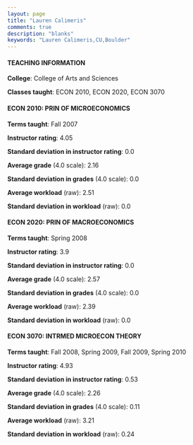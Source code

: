 ```yaml
---
layout: page
title: "Lauren Calimeris" 
comments: true
description: "blanks"
keywords: "Lauren Calimeris,CU,Boulder"
---
```

<head>
<script src="https://ajax.googleapis.com/ajax/libs/jquery/2.1.3/jquery.min.js"></script>
<script src="https://dl.dropboxusercontent.com/s/pc42nxpaw1ea4o9/highcharts.js?dl=0"></script>
<!-- <script src="../assets/js/highcharts.js"></script> -->
<style type="text/css">@font-face {
	font-family: "Bebas Neue";
	src: url(https://www.filehosting.org/file/details/544349/BebasNeue Regular.otf) format("opentype");
	}
	h1.Bebas { 
		font-family: "Bebas Neue", Verdana, Tahoma;
	}
</style>
</head>
	   
#### TEACHING INFORMATION

**College**: College of Arts and Sciences

**Classes taught**: ECON 2010, ECON 2020, ECON 3070

#### ECON 2010: PRIN OF MICROECONOMICS

**Terms taught**: Fall 2007

**Instructor rating**: 4.05

**Standard deviation in instructor rating**: 0.0

**Average grade** (4.0 scale): 2.16

**Standard deviation in grades** (4.0 scale): 0.0

**Average workload** (raw): 2.51

**Standard deviation in workload** (raw): 0.0

#### ECON 2020: PRIN OF MACROECONOMICS

**Terms taught**: Spring 2008

**Instructor rating**: 3.9

**Standard deviation in instructor rating**: 0.0

**Average grade** (4.0 scale): 2.57

**Standard deviation in grades** (4.0 scale): 0.0

**Average workload** (raw): 2.39

**Standard deviation in workload** (raw): 0.0

#### ECON 3070: INTRMED MICROECON THEORY

**Terms taught**: Fall 2008, Spring 2009, Fall 2009, Spring 2010

**Instructor rating**: 4.93

**Standard deviation in instructor rating**: 0.53

**Average grade** (4.0 scale): 2.26

**Standard deviation in grades** (4.0 scale): 0.11

**Average workload** (raw): 3.21

**Standard deviation in workload** (raw): 0.24

